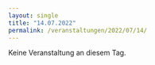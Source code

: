 ```yaml
---
layout: single
title: "14.07.2022"
permalink: /veranstaltungen/2022/07/14/
---
```


Keine Veranstaltung an diesem Tag.
